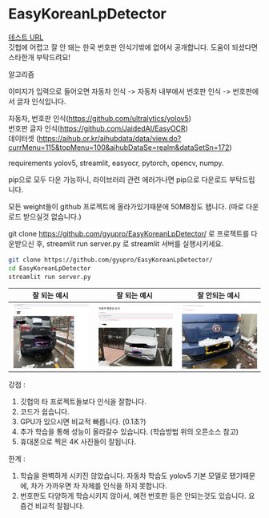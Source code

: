 # EasyKoreanLpDetector

[테스트 URL](http://aifolio.cafe24.com/LP/)  
깃헙에 어렵고 잘 안 돼는 한국 번호판 인식기밖에 없어서 공개합니다.
도움이 되셨다면 스타한개 부탁드려요!

알고리즘

이미지가 입력으로 들어오면 자동차 인식 -> 자동차 내부에서 번호판 인식 -> 번호판에서 글자 인식입니다.

자동차, 번호판 인식(https://github.com/ultralytics/yolov5)  
번호판 글자 인식(https://github.com/JaidedAI/EasyOCR)  
데이터셋 (https://aihub.or.kr/aihubdata/data/view.do?currMenu=115&topMenu=100&aihubDataSe=realm&dataSetSn=172)  

requirements
yolov5, streamlit, easyocr, pytorch, opencv, numpy.

pip으로 모두 다운 가능하니, 라이브러리 관련 에러가나면 pip으로 다운로드 부탁드립니다.

모든 weight들이 github 프로젝트에 올라가있기때문에 50MB정도 됍니다. (따로 다운로드 받으실것 없습니다.)

git clone https://github.com/gyupro/EasyKoreanLpDetector/ 로 프로젝트를 다운받으신 후,
streamlit run server.py 로 streamlit 서버를 실행시키세요.

```bash
git clone https://github.com/gyupro/EasyKoreanLpDetector/
cd EasyKoreanLpDetector
streamlit run server.py
```

 
|잘 되는 예시|잘 되는 예시|잘 안되는 예시|
|----|----|----|
|![예시](detected/결과.PNG)|![예시](detected/캡처.PNG)|![예시](undetected/캡처.PNG)|  

강점 :
1. 깃헙의 타 프로젝트들보다 인식을 잘합니다.
2. 코드가 쉽습니다.
3. GPU가 있으시면 비교적 빠릅니다. (0.1초?)
4. 추가 학습을 통해 성능이 올라갈수 있습니다. (학습방법 위의 오픈소스 참고)
5. 휴대폰으로 찍은 4K 사진들이 잘됩니다.

한계 :
1. 학습을 완벽하게 시키진 않았습니다. 자동차 학습도 yolov5 기본 모델로 됐기때문에, 차가 가까우면 차 자체를 인식을 하지 못합니다.
2. 번호판도 다양하게 학습시키지 않아서, 예전 번호판 등은 안되는것도 있습니다. 요즘건 비교적 잘됩니다.

